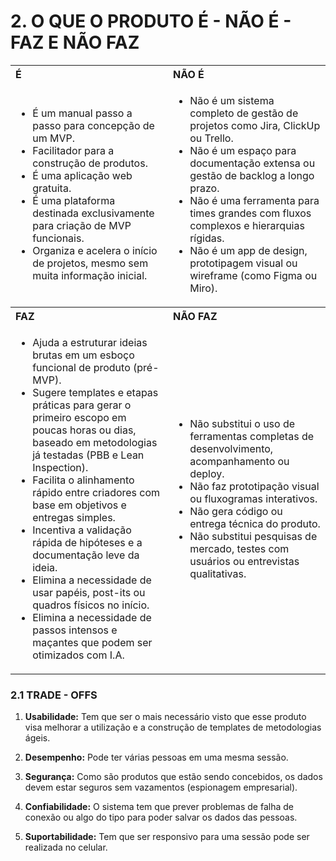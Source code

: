 # 2. O QUE O PRODUTO É - NÃO É - FAZ E NÃO FAZ

<table>
  <tr>
    <th style="width: 50%; text-align: left;">É</th>
    <th style="width: 50%; text-align: left;">NÃO É</th>
  </tr>
  <tr>
    <td>
      <ul>
        <li>É um manual passo a passo para concepção de um MVP.</li>
        <li>Facilitador para a construção de produtos.</li>
        <li>É uma aplicação web gratuita.</li>
        <li>É uma plataforma destinada exclusivamente para criação de MVP funcionais.</li>
        <li>Organiza e acelera o início de projetos, mesmo sem muita informação inicial.</li>
      </ul>
    </td>
    <td>
      <ul>
        <li>Não é um sistema completo de gestão de projetos como Jira, ClickUp ou Trello.</li>
        <li>Não é um espaço para documentação extensa ou gestão de backlog a longo prazo.</li>
        <li>Não é uma ferramenta para times grandes com fluxos complexos e hierarquias rígidas.</li>
        <li>Não é um app de design, prototipagem visual ou wireframe (como Figma ou Miro).</li>
      </ul>
    </td>
  </tr>
  <tr>
    <th style="text-align: left;">FAZ</th>
    <th style="text-align: left;">NÃO FAZ</th>
  </tr>
  <tr>
    <td>
      <ul>
        <li>Ajuda a estruturar ideias brutas em um esboço funcional de produto (pré-MVP).</li>
        <li>Sugere templates e etapas práticas para gerar o primeiro escopo em poucas horas ou dias, baseado em metodologias já testadas (PBB e Lean Inspection).</li>
        <li>Facilita o alinhamento rápido entre criadores com base em objetivos e entregas simples.</li>
        <li>Incentiva a validação rápida de hipóteses e a documentação leve da ideia.</li>
        <li>Elimina a necessidade de usar papéis, post-its ou quadros físicos no início.</li>
        <li>Elimina a necessidade de passos intensos e maçantes que podem ser otimizados com I.A.</li>
      </ul>
    </td>
    <td>
      <ul>
        <li>Não substitui o uso de ferramentas completas de desenvolvimento, acompanhamento ou deploy.</li>
        <li>Não faz prototipação visual ou fluxogramas interativos.</li>
        <li>Não gera código ou entrega técnica do produto.</li>
        <li>Não substitui pesquisas de mercado, testes com usuários ou entrevistas qualitativas.</li>
      </ul>
    </td>
  </tr>
</table>

### 2.1 TRADE - OFFS 

1. **Usabilidade:** Tem que ser o mais necessário visto que esse produto visa melhorar a utilização e a construção de templates de metodologias ágeis. 

2. **Desempenho:** Pode ter várias pessoas em uma mesma sessão. 

3. **Segurança:** Como são produtos que estão sendo concebidos, os dados devem estar seguros sem vazamentos (espionagem empresarial). 

4. **Confiabilidade:** O sistema tem que prever problemas de falha de conexão ou algo do tipo para poder salvar os dados das pessoas. 

5. **Suportabilidade:** Tem que ser responsivo para uma sessão pode ser realizada no celular. 
